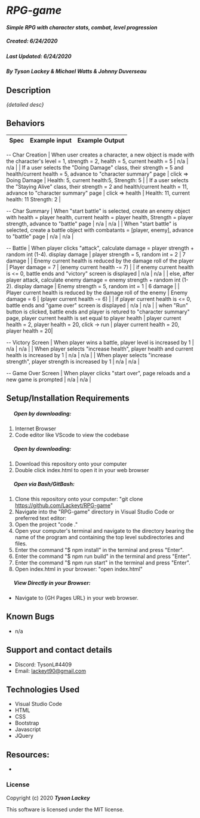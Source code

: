 #  _RPG-game_

#### _Simple RPG with character stats, combat, level progression_
##### __Created:__ 6/24/2020
##### __Last Updated:__ 6/24/2020
##### By _**Tyson Lackey & Michael Watts & Johnny Duverseau**_


## Description

_{detailed desc}_

## Behaviors

| Spec| Example input | Example Output
| ----------- | ----------- | ----------- |
-- Char Creation
| When user creates a character, a new object is made with the character's level = 1, strength = 2, health = 5, current health = 5 | n/a | n/a |
| If a user selects the "Doing Damage" class, their strength = 5 and health/current health = 5, advance to "character summary" page | click => Doing Damage | Health: 5, current health:5, Strength: 5 |
| If a user selects the "Staying Alive" class, their strength = 2 and health/current health = 11, advance to "character summary" page | click => health | Health: 11, current health: 11 Strength: 2 |


-- Char Summary
| When "start battle" is selected, create an enemy object with health = player health, current health = player health, Strength = player strength, advance to "battle" page | n/a | n/a |
| When "start battle" is selected, create a battle object with combatants = [player, enemy], advance to "battle" page | n/a | n/a |


-- Battle
| When player clicks "attack", calculate damage = player strength + random int (1-4). display damage | player strength = 5, random int = 2 | 7 damage |
| Enemy current health is reduced by the damage roll of the player | Player damage = 7 | (enemy current health -= 7) |
| if enemy current health is <= 0, battle ends and "victory" screen is displayed | n/a | n/a |
| else, after player attack, calculate enemy damage = enemy strength + random int (1-2). display damage | Enemy strength = 5, random int = 1 | 6 damage |
| Player current health is reduced by the damage roll of the enemy | Enemy damage = 6 | (player current health -= 6) |
| if player current health is <= 0, battle ends and "game over" screen is displayed | n/a | n/a |
| when "Run" button is clicked, battle ends and player is retured to "character summary" page, player current health is set equal to player health | player current health = 2, player health = 20, click -> run | player current health = 20, player health = 20|

-- Victory Screen
| When player wins a battle, player level is increased by 1 | n/a | n/a |
| When player selects "increase health", player health and current health is increased by 1 | n/a | n/a |
| When player selects "increase strength", player strength is increased by 1 | n/a | n/a |

-- Game Over Screen
| When player clicks "start over", page reloads and a new game is prompted | n/a | n/a |

## Setup/Installation Requirements

##### &nbsp;&nbsp;&nbsp;&nbsp;&nbsp;&nbsp;Open by downloading:
1. Internet Browser
2. Code editor like VScode to view the codebase

##### &nbsp;&nbsp;&nbsp;&nbsp;&nbsp;&nbsp;Open by downloading:

1. Download this repository onto your computer
2. Double click index.html to open it in your web browser

##### &nbsp;&nbsp;&nbsp;&nbsp;&nbsp;&nbsp;Open via Bash/GitBash:

1. Clone this repository onto your computer:
    "git clone https://github.com/Lackeyt/RPG-game"
2. Navigate into the "RPG-game" directory in Visual Studio Code or preferred text editor:
3. Open the project
    "code ."
4. Open your computer's terminal and navigate to the directory bearing the name of the program and containing the top level subdirectories and files.
5. Enter the command "$ npm install" in the terminal and press "Enter".
6. Enter the command "$ npm run build" in the terminal and press "Enter".
7. Enter the command "$ npm run start" in the terminal and press "Enter".
8. Open index.html in your browser:
    "open index.html"

##### &nbsp;&nbsp;&nbsp;&nbsp;&nbsp;&nbsp;View Directly in your Browser:

* Navigate to {GH Pages URL} in your web browser.

## Known Bugs

* n/a

## Support and contact details

* Discord: TysonL#4409
* Email: lackeyt90@gmail.com


## Technologies Used

* Visual Studio Code
* HTML
* CSS
* Bootstrap
* Javascript
* JQuery

## Resources:

*

### License

Copyright (c) 2020 **_Tyson Lackey_**

This software is licensed under the MIT license.
